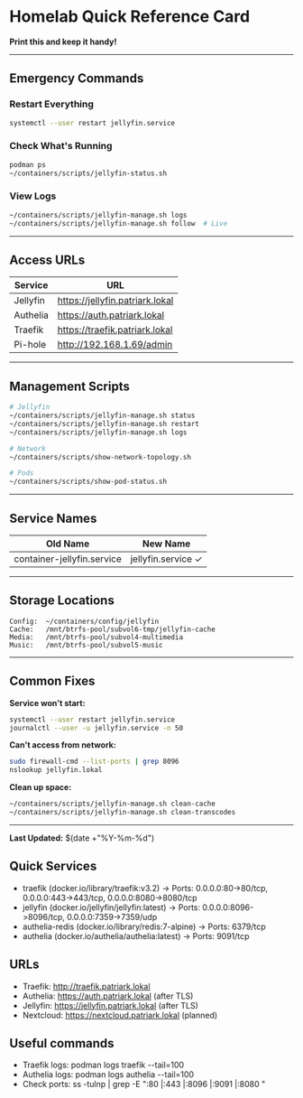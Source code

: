 # Homelab Quick Reference Card

**Print this and keep it handy!**

---

## Emergency Commands

### Restart Everything
```bash
systemctl --user restart jellyfin.service
```

### Check What's Running
```bash
podman ps
~/containers/scripts/jellyfin-status.sh
```

### View Logs
```bash
~/containers/scripts/jellyfin-manage.sh logs
~/containers/scripts/jellyfin-manage.sh follow  # Live
```

---

## Access URLs

| Service | URL |
|---------|-----|
| Jellyfin | https://jellyfin.patriark.lokal |
| Authelia | https://auth.patriark.lokal  |
| Traefik | https://traefik.patriark.lokal |
| Pi-hole | http://192.168.1.69/admin |

---

## Management Scripts
```bash
# Jellyfin
~/containers/scripts/jellyfin-manage.sh status
~/containers/scripts/jellyfin-manage.sh restart
~/containers/scripts/jellyfin-manage.sh logs

# Network
~/containers/scripts/show-network-topology.sh

# Pods
~/containers/scripts/show-pod-status.sh
```

---

## Service Names

| Old Name | New Name |
|----------|----------|
| container-jellyfin.service | jellyfin.service ✓ |

---

## Storage Locations
```
Config:  ~/containers/config/jellyfin
Cache:   /mnt/btrfs-pool/subvol6-tmp/jellyfin-cache
Media:   /mnt/btrfs-pool/subvol4-multimedia
Music:   /mnt/btrfs-pool/subvol5-music
```

---

## Common Fixes

**Service won't start:**
```bash
systemctl --user restart jellyfin.service
journalctl --user -u jellyfin.service -n 50
```

**Can't access from network:**
```bash
sudo firewall-cmd --list-ports | grep 8096
nslookup jellyfin.lokal
```

**Clean up space:**
```bash
~/containers/scripts/jellyfin-manage.sh clean-cache
~/containers/scripts/jellyfin-manage.sh clean-transcodes
```

---

**Last Updated:** $(date +"%Y-%m-%d")

<!-- AUTO-SECTION:AUTO-QUICK:BEGIN -->
## Quick Services
  - traefik (docker.io/library/traefik:v3.2) → Ports: 0.0.0.0:80->80/tcp, 0.0.0.0:443->443/tcp, 0.0.0.0:8080->8080/tcp
  - jellyfin (docker.io/jellyfin/jellyfin:latest) → Ports: 0.0.0.0:8096->8096/tcp, 0.0.0.0:7359->7359/udp
  - authelia-redis (docker.io/library/redis:7-alpine) → Ports: 6379/tcp
  - authelia (docker.io/authelia/authelia:latest) → Ports: 9091/tcp

## URLs
  - Traefik:  http://traefik.patriark.lokal
  - Authelia: https://auth.patriark.lokal (after TLS)
  - Jellyfin: https://jellyfin.patriark.lokal (after TLS)
  - Nextcloud: https://nextcloud.patriark.lokal (planned)

## Useful commands
  - Traefik logs: podman logs traefik --tail=100
  - Authelia logs: podman logs authelia --tail=100
  - Check ports: ss -tulnp | grep -E ":80 |:443 |:8096 |:9091 |:8080 "
<!-- AUTO-SECTION:AUTO-QUICK:END -->
